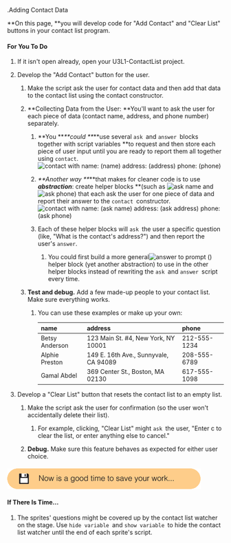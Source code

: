 .Adding Contact Data

**On this page, **you will develop code for "Add Contact" and "Clear List" buttons in your contact list program.

#### For You To Do

1. If it isn't open already, open your U3L1-ContactList project.
2. Develop the "Add Contact" button for the user.

   1. Make the script ask the user for contact data and then add that data to the contact list using the contact constructor.

   2. **Collecting Data from the User:  **You'll want to ask the user for each piece of data \(contact name, address, and phone number\) separately.

      1. **You **_**could **_**use several `ask `and `answer `blocks together with script variables **to request and then store each piece of user input until you are ready to report them all together using `contact`.  ![](http://bjc.edc.org/bjc-r/img/3-lists/contact-constructor-with-variables.png "contact with name: \(name\) address: \(address\) phone: \(phone\)")

      2. _**Another way **_**that makes for cleaner code is to use **_**abstraction**_**: create helper blocks **\(such as ![](http://bjc.edc.org/bjc-r/img/3-lists/ask-name.png "ask name") and ![](http://bjc.edc.org/bjc-r/img/3-lists/ask-phone.png "ask phone")\) that each ask the user for one piece of data and report their answer to the `contact `constructor.![](http://bjc.edc.org/bjc-r/img/3-lists/contact-constructor-with-helpers.png "contact with name: \(ask name\) address: \(ask address\) phone: \(ask phone\)")

      3. Each of these helper blocks will `ask `the user a specific question \(like, "What is the contact's address?"\) and then report the user's `answer`.

         1. You could first build a more general![](http://bjc.edc.org/bjc-r/img/3-lists/answer-to-prompt.png "answer to prompt \(\)")helper block \(yet another abstraction\) to use in the other helper blocks instead of rewriting the `ask `and `answer `script every time.

   3. **Test and debug.** Add a few made-up people to your contact list. Make sure everything works.

      1. You can use these examples or make up your own:

         | name | address | phone |
         | :--- | :--- | :--- |
         | Betsy Anderson | 123 Main St. \#4, New York, NY 10001 | 212-555-1234 |
         | Alphie Preston | 149 E. 16th Ave., Sunnyvale, CA 94089 | 208-555-6789 |
         | Gamal Abdel | 369 Center St., Boston, MA 02130 | 617-555-1098 |

3. Develop a "Clear List" button that resets the contact list to an empty list.

   1. Make the script ask the user for confirmation \(so the user won't accidentally delete their list\).

      1. For example, clicking, "Clear List" might `ask `the user, "Enter c to clear the list, or enter anything else to cancel."

   2. **Debug.** Make sure this feature behaves as expected for either user choice. 

#### ![](/assets/save.png)

#### If There Is Time...

1. The sprites' questions might be covered up by the contact list watcher on the stage. Use `hide variable `and `show variable `to hide the contact list watcher until the end of each sprite's script.



